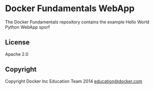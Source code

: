 Docker Fundamentals WebApp
==========================

The Docker Fundamentals repository contains the example Hello World Python WebApp
sporf

## License

Apache 2.0

## Copyright

Copyright Docker Inc Education Team 2014 <education@docker.com>
